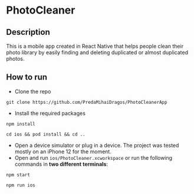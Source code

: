 # PhotoCleaner

## Description
This is a mobile app created in React Native that helps people clean their photo library by easily finding and deleting duplicated or almost duplicated photos.

## How to run
- Clone the repo
```
git clone https://github.com/PredaMihaiDragos/PhotoCleanerApp
``` 

- Install the required packages
```
npm install
```
```
cd ios && pod install && cd ..
```

- Open a device simulator or plug in a device. The project was tested mostly on an iPhone 12 for the moment.
- Open and run ```ios/PhotoCleaner.xcworkspace``` or run the following commands in **two different terminals**:
```
npm start
```
```
npm run ios
```
